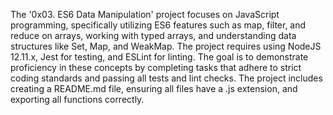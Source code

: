 The '0x03. ES6 Data Manipulation' project focuses on JavaScript programming, specifically utilizing ES6 features such as map, filter, and reduce on arrays, working with typed arrays, and understanding data structures like Set, Map, and WeakMap. The project requires using NodeJS 12.11.x, Jest for testing, and ESLint for linting. The goal is to demonstrate proficiency in these concepts by completing tasks that adhere to strict coding standards and passing all tests and lint checks. The project includes creating a README.md file, ensuring all files have a .js extension, and exporting all functions correctly.
